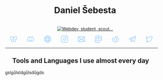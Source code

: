 <div id="toc" align="center">
  <ul style="list-style: none">
    <summary>
      <h1> Daniel Šebesta </h1><br>
     <a href="https://git.io/typing-svg"><img src="https://readme-typing-svg.demolab.com?font=Segoe+UI&weight=700&size=20&letterSpacing=&duration=2000&pause=700&color=B6D9FD&center=true&vCenter=true&width=435&lines=Webdev;Student;Scout" alt="Webdev, student, scout..." /></a>
    </summary>
  </ul>
</div>
<div align="center">
  <a href="https://bsky.app/profile/dsebesta.cz">
    <img src="https://raw.githubusercontent.com/danielsebesta/danielsebesta/refs/heads/main/icon_bluesky.webp?a" alt="Bluesky" width="32" style="margin: 0 10px;"/></a>
  <a href="https://discordapp.com/users/215184211114590229">
    <img src="https://raw.githubusercontent.com/danielsebesta/danielsebesta/refs/heads/main/icon_discord.webp?a" alt="Discord" width="32" style="margin: 0 10px;"/></a>
  <a href="https://dsebesta.cz">
    <img src="https://raw.githubusercontent.com/danielsebesta/danielsebesta/refs/heads/main/icon_globe.webp?a" alt="Website" width="32" style="margin: 0 10px;"/></a>
  <a href="https://instagram.com/daniel__sebesta">
    <img src="https://raw.githubusercontent.com/danielsebesta/danielsebesta/refs/heads/main/icon_instagram.webp?a" alt="Instagram" width="32" style="margin: 0 10px;"/></a>
  <a href="mailto:kontakt@dsebesta.cz">
    <img src="https://raw.githubusercontent.com/danielsebesta/danielsebesta/refs/heads/main/icon_mail.webp?a" alt="Mail" width="32" style="margin: 0 10px;"/></a>
  <a href="https://mastodon.social/@dsebesta">
    <img src="https://raw.githubusercontent.com/danielsebesta/danielsebesta/refs/heads/main/icon_mastodon.webp?a" alt="Mastodon" width="32" style="margin: 0 10px;"/></a>
  <a href="https://reddit.com/user/danicek415">
    <img src="https://raw.githubusercontent.com/danielsebesta/danielsebesta/refs/heads/main/icon_reddit.webp?a" alt="Reddit" width="32" style="margin: 0 10px;"/></a>
  <a href="https://t.me/dsebesta">
    <img src="https://raw.githubusercontent.com/danielsebesta/danielsebesta/refs/heads/main/icon_telegram.webp?a" alt="Telegram" width="32" style="margin: 0 10px;"/></a>
  <a href="https://twitter.com/daniel_sebesta">
    <img src="https://raw.githubusercontent.com/danielsebesta/danielsebesta/refs/heads/main/icon_twitter.webp?a" alt="Twitter" width="32" style="margin: 0 10px;"/></a>

</div>

<hr>

<div id="toc">
  <ul style="list-style: none">
    <summary>
      <h2> Tools and Languages I use almost every day </h2>
    </summary>
  </ul>
</div>
<p>gslgůlsldgůlsdůgds</p>
